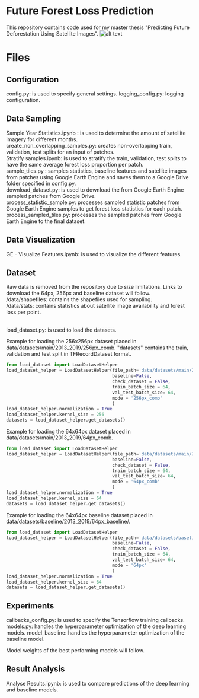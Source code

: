 # Future Forest Loss Prediction

This repository contains code used for my master thesis "Predicting Future Deforestation Using Satellite Images".
![alt text](https://github.com/thex/forest-satseq/blob/master/images/top_pred.png?raw=true)
# Files
## Configuration
config.py: is used to specify general settings.
logging_config.py: logging configuration.
## Data Sampling
Sample Year Statistics.ipynb : is used to determine the amount of satellite imagery for different months.
 <br/>create_non_overlapping_samples.py: creates non-overlapping train, validation, test splits for an input of patches.
 <br/>Stratify samples.ipynb: is used to stratify the train, validation, test splits to have the same average forest loss proportion per patch.
 <br/>sample_tiles.py : samples statistics, baseline features and satellite images from patches using Google Earth Engine and saves them to a Google Drive folder specified in config.py.
 <br/>download_dataset.py: is used to download the from Google Earth Engine sampled patches from Google Drive.
 <br/>process_statistic_sample.py: processes sampled statistic patches from Google Earth Engine samples to get forest loss statistics for each patch.
 <br/>process_sampled_tiles.py: processes the sampled patches from Google Earth Engine to the final dataset.

## Data Visualization
GE - Visualize Features.ipynb: is used to visualize the different features.

## Dataset
Raw data is removed from the repository due to size limitations.
Links to download the 64px, 256px and baseline dataset will follow.
/data/shapefiles: contains the shapefiles used for sampling.
 <br/>/data/stats: contains statistics about satellite image availability and forest loss per point.

 <br/>load_dataset.py: is used to load the datasets.

Example for loading the 256x256px dataset placed in data/datasets/main/2013_2019/256px_comb.
"datasets" contains the train, validation and test split in TFRecordDataset format.
```python
from load_dataset import LoadDatasetHelper
load_dataset_helper = LoadDatasetHelper(file_path='data/datasets/main/2013_2019/256px_comb/',
										baseline=False,
										check_dataset = False,
										train_batch_size = 64,
										val_test_batch_size= 64,
										mode = '256px_comb'
										)
load_dataset_helper.normalization = True
load_dataset_helper.kernel_size = 256
datasets = load_dataset_helper.get_datasets()
```

Example for loading the 64x64px dataset placed in data/datasets/main/2013_2019/64px_comb.
```python
from load_dataset import LoadDatasetHelper
load_dataset_helper = LoadDatasetHelper(file_path='data/datasets/main/2013_2019/64px_comb/',
										baseline=False,
										check_dataset = False,
										train_batch_size = 64,
										val_test_batch_size= 64,
										mode = '64px_comb'
										)
load_dataset_helper.normalization = True
load_dataset_helper.kernel_size = 64
datasets = load_dataset_helper.get_datasets()
```

Example for loading the 64x64px baseline dataset placed in data/datasets/baseline/2013_2019/64px_baseline/.
```python
from load_dataset import LoadDatasetHelper
load_dataset_helper = LoadDatasetHelper(file_path='data/datasets/baseline/2013_2019/64px_baseline/',
										baseline=False,
										check_dataset = False,
										train_batch_size = 64,
										val_test_batch_size= 64,
										mode = '64px'
										)
load_dataset_helper.normalization = True
load_dataset_helper.kernel_size = 64
datasets = load_dataset_helper.get_datasets()
```


## Experiments
callbacks_config.py: is used to specify the Tensorflow training callbacks.
models.py: handles the hyperparameter optimization of the deep learning models.
model_baseline: handles the hyperparameter optimization of the baseline model.

Model weights of the best performing models will follow.

## Result Analysis
Analyse Results.ipynb: is used to compare predictions of the deep learning and baseline models.
